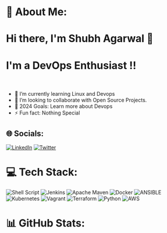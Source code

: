 # 💫 About Me:
# Hi there, I'm Shubh Agarwal 👋 <br>
# I'm a DevOps Enthusiast !!<br><br>
- 🌱 I’m currently learning Linux and Devops<br>
- 👯 I’m looking to collaborate with Open Source Projects.<br>
- 🥅 2024 Goals: Learn more about Devops<br>
- ⚡ Fun fact: Nothing Special


## 🌐 Socials:
[![LinkedIn](https://img.shields.io/badge/LinkedIn-%230077B5.svg?logo=linkedin&logoColor=white)](https://linkedin.com/in/shubhagarwal30) [![Twitter](https://img.shields.io/badge/Twitter-%231DA1F2.svg?logo=Twitter&logoColor=white)](https://twitter.com/Shubh__30) 

# 💻 Tech Stack:
![Shell Script](https://img.shields.io/badge/shell_script-%23121011.svg?style=for-the-badge&logo=gnu-bash&logoColor=white) ![Jenkins](https://img.shields.io/badge/jenkins-%232C5263.svg?style=for-the-badge&logo=jenkins&logoColor=white) ![Apache Maven](https://img.shields.io/badge/Apache%20Maven-C71A36?style=for-the-badge&logo=Apache%20Maven&logoColor=white) ![Docker](https://img.shields.io/badge/docker-%230db7ed.svg?style=for-the-badge&logo=docker&logoColor=white) ![ANSIBLE](https://img.shields.io/badge/ansible-%231A1918.svg?style=for-the-badge&logo=ansible&logoColor=white) ![Kubernetes](https://img.shields.io/badge/kubernetes-%23326ce5.svg?style=for-the-badge&logo=kubernetes&logoColor=white) ![Vagrant](https://img.shields.io/badge/vagrant-%231563FF.svg?style=for-the-badge&logo=vagrant&logoColor=white) ![Terraform](https://img.shields.io/badge/terraform-%235835CC.svg?style=for-the-badge&logo=terraform&logoColor=white) ![Python](https://img.shields.io/badge/python-3670A0?style=for-the-badge&logo=python&logoColor=ffdd54) ![AWS](https://img.shields.io/badge/AWS-%23FF9900.svg?style=for-the-badge&logo=amazon-aws&logoColor=white)
# 📊 GitHub Stats:
<!-- ![](https://github-readme-stats.vercel.app/api?username=Shubh-Agarwal69&theme=dark&hide_border=false&include_all_commits=true&count_private=false)<br/>
![](https://github-readme-streak-stats.herokuapp.com/?user=Shubh-Agarwal69&theme=dark&hide_border=false)<br/>
![](https://github-readme-stats.vercel.app/api/top-langs/?username=Shubh-Agarwal69&theme=dark&hide_border=false&include_all_commits=true&count_private=false&layout=compact)

---
[![](https://visitcount.itsvg.in/api?id=Shubh-Agarwal69&icon=0&color=0)](https://visitcount.itsvg.in)

<!-- Proudly created with GPRM ( https://gprm.itsvg.in ) -->
